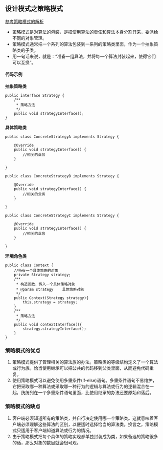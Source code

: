
## 设计模式之策略模式
[参考策略模式的解析](https://www.cnblogs.com/java-my-life/archive/2012/05/10/2491891.html)
- 策略模式是对算法的包装，是把使用算法的责任和算法本身分割开来，委派给不同的对象管理。
- 策略模式通常把一个系列的算法包装到一系列的策略类里面，作为一个抽象策略类的子类。
- 用一句话来说，就是：“准备一组算法，并将每一个算法封装起来，使得它们可以互换”。

#### 代码示例

**抽象策略类**
```
public interface Strategy {
    /**
     * 策略方法
     */
    public void strategyInterface();
}
```
**具体策略类**

```
public class ConcreteStrategyA implements Strategy {

    @Override
    public void strategyInterface() {
        //相关的业务
    }

}
```

```
public class ConcreteStrategyB implements Strategy {

    @Override
    public void strategyInterface() {
        //相关的业务
    }

}
```

```
public class ConcreteStrategyC implements Strategy {

    @Override
    public void strategyInterface() {
        //相关的业务
    }

}
```


**环境角色类**
```
public class Context {
    //持有一个具体策略的对象
    private Strategy strategy;
    /**
     * 构造函数，传入一个具体策略对象
     * @param strategy    具体策略对象
     */
    public Context(Strategy strategy){
        this.strategy = strategy;
    }
    /**
     * 策略方法
     */
    public void contextInterface(){
        strategy.strategyInterface();
    }
}
```
### 策略模式的优点
1. 策略模式提供了管理相关的算法族的办法。策略类的等级结构定义了一个算法或行为族。恰当使用继承可以把公共的代码移到父类里面，从而避免代码重复。
2. 使用策略模式可以避免使用多重条件(if-else)语句。多重条件语句不易维护，它把采取哪一种算法或采取哪一种行为的逻辑与算法或行为的逻辑混合在一起，统统列在一个多重条件语句里面，比使用继承的办法还要原始和落后。

### 策略模式的缺点
1. 客户端必须知道所有的策略类，并自行决定使用哪一个策略类。这就意味着客户端必须理解这些算法的区别，以便适时选择恰当的算法类。换言之，策略模式只适用于客户端知道算法或行为的情况。
2. 由于策略模式把每个具体的策略实现都单独封装成为类，如果备选的策略很多的话，那么对象的数目就会很可观。